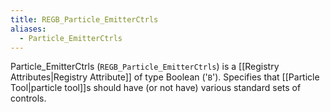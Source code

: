 ```yaml
---
title: REGB_Particle_EmitterCtrls
aliases:
  - Particle_EmitterCtrls
---
```


Particle_EmitterCtrls (`REGB_Particle_EmitterCtrls`) is a [[Registry Attributes|Registry Attribute]] of type Boolean ('`B`').
Specifies that [[Particle Tool|particle tool]]s should have (or not have) various standard sets of controls.
